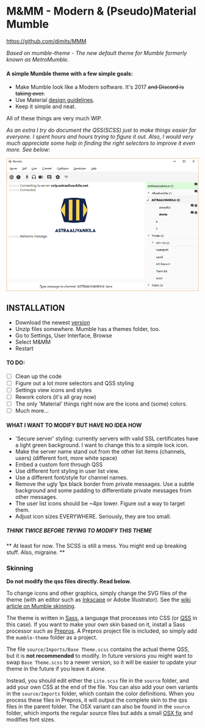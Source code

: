 # M&MM - Modern & (Pseudo)Material Mumble
https://github.com/dimits/MMM

*Based on mumble-theme - The new default theme for Mumble formerly known as MetroMumble.*

#### A simple Mumble theme with a few simple goals:

* Make Mumble look like a Modern software. It's 2017  ~~and Discord is taking over.~~
* Use Material [design guidelines](https://material.io/guidelines/).
* Keep it simple and neat.

All of these things are very much WIP.

*As an extra I try do document the QSS(SCSS) just to make things easier for everyone. I spent hours and hours trying to figure it out. Also, I would very much appreciate some help in finding the right selectors to improve it even more. See below:*



![Theme Preview](preview.png)


## INSTALLATION
- Download the newest [version](https://github.com/dimits/MMM)
- Unzip files somewhere. Mumble has a themes folder, too.
- Go to Settings, User Interface, Browse
- Select M&MM
- Restart

#### TO DO:
- [ ] Clean up the code
- [ ] Figure out a lot more selectors and QSS styling
- [ ] Settings view icons and styles
- [ ] Rework colors (it's all gray now)
- [ ] The only 'Material' things right now are the icons and (some) colors.
- [ ] Much more...

#### WHAT I WANT TO MODIFY BUT HAVE NO IDEA HOW
- 'Secure server' styling: currently servers with valid SSL certificates have a light green background. I want to change this to a simple lock icon.
- Make the server name stand out from the other list items (channels, users) (different font, more white space)
- Embed a custom font through QSS
- Use different font styling in user list view.
- Use a different font/style for channel names.
- Remove the ugly 1px black border from private messages. Use a subtle background and some padding to differentiate private messages from other messages.
- The user list icons should be ~4px lower. Figure out a way to target them.
- Adjust icon sizes EVERYWHERE. Seriously, they are too small.



##### THINK TWICE BEFORE TRYING TO MODIFY THIS THEME
** At least for now. The SCSS is still a mess.
You might end up breaking stuff.
Also, migraine. **


### Skinning

**Do not modify the qss files directly. Read below.**

To change icons and other graphics, simply change the SVG files of the theme (with an editor such as [Inkscape](https://inkscape.org/en/) or Adobe Illustrator).
See the [wiki article on Mumble skinning](http://wiki.mumble.info/wiki/Skinning).

The theme is written in [Sass](https://en.wikipedia.org/wiki/Sass_%28stylesheet_language%29), a language that processes into CSS (or [QSS](http://doc.qt.io/qt-4.8/stylesheet.html) in this case).
If you want to make your own skin based on it, install a Sass processor such as [Prepros](http://alphapixels.com/prepros/). A Prepros project file is included, so simply add the `mumble-theme` folder as a project.

The file `source/Imports/Base Theme.scss` contains the actual theme QSS, but it is **not recommended** to modify.
In future versions you might want to swap `Base Theme.scss` to a newer version, so it will be easier to update your theme in the future if you leave it alone.

Instead, you should edit either the `Lite.scss` file in the `source` folder, and add your own CSS at the end of the file.
You can also add your own variants in the `source/Imports` folder, which contain the color definitions.
When you process these files in Prepros, it will output the complete skin to the qss files in the parent folder.
The OSX variant can also be found in the `source` folder, which imports the regular source files but adds a small [OSX fix](https://github.com/xPoke/MetroMumble/issues/4) and modifies font sizes.
